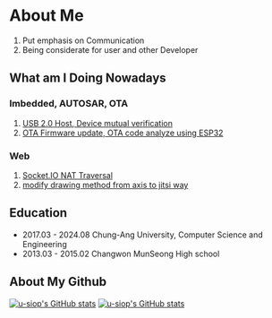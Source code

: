 # About Me
1. Put emphasis on Communication
2. Being considerate for user and other Developer
   
## What am I Doing Nowadays
### Imbedded, AUTOSAR, OTA
1. [USB 2.0 Host, Device mutual verification](https://github.com/VaultMicro/uvperf)
2. [OTA Firmware update, OTA code analyze using ESP32](https://github.com/u-siop/ArduinoOTA)

### Web
1. [Socket.IO NAT Traversal](https://github.com/TeleCAUm/airview-board)
2. [modify drawing method from axis to jitsi way](https://github.com/teleCAUm/airview-board)

## Education
- 2017.03 - 2024.08	Chung-Ang University, Computer Science and Engineering
- 2013.03 - 2015.02	Changwon MunSeong High school

## About My Github
[![u-siop's GitHub stats](https://github-readme-stats.vercel.app/api/top-langs/?username=u-siop)](https://github.com/anuraghazra/github-readme-stats)
[![u-siop's GitHub stats](https://github-readme-stats.vercel.app/api?username=u-siop)](https://github.com/anuraghazra/github-readme-stats)
